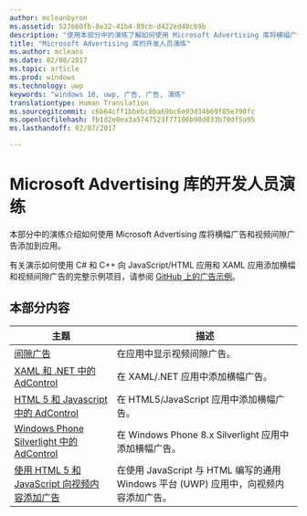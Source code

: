 ```yaml
---
author: mcleanbyron
ms.assetid: 527660fb-8e32-41b4-89cb-d422ed48c69b
description: "使用本部分中的演练了解如何使用 Microsoft Advertising 库将横幅广告和视频间隙广告添加到应用。"
title: "Microsoft Advertising 库的开发人员演练"
ms.author: mcleans
ms.date: 02/08/2017
ms.topic: article
ms.prod: windows
ms.technology: uwp
keywords: "windows 10, uwp, 广告, 广告, 演练"
translationtype: Human Translation
ms.sourcegitcommit: c6b64cff1bbebc8ba69bc6e03d34b69f85e798fc
ms.openlocfilehash: fb1d2e8ea3a5747523f77106b98d033b70df5a95
ms.lasthandoff: 02/07/2017

---
```


# <a name="developer-walkthroughs-for-the-microsoft-advertising-libraries"></a>Microsoft Advertising 库的开发人员演练




本部分中的演练介绍如何使用 Microsoft Advertising 库将横幅广告和视频间隙广告添加到应用。

有关演示如何使用 C# 和 C++ 向 JavaScript/HTML 应用和 XAML 应用添加横幅和视频间隙广告的完整示例项目，请参阅 [GitHub 上的广告示例](http://aka.ms/githubads)。

## <a name="in-this-section"></a>本部分内容

|  主题    | 描述 |               
|----------|-------|
| [间隙广告](interstitial-ads.md)    | 在应用中显示视频间隙广告。        |
| [XAML 和 .NET 中的 AdControl](adcontrol-in-xaml-and--net.md)     | 在 XAML/.NET 应用中添加横幅广告。        |
| [HTML 5 和 Javascript 中的 AdControl](adcontrol-in-html-5-and-javascript.md)     | 在 HTML5/JavaScript 应用中添加横幅广告。        |
| [Windows Phone Silverlight 中的 AdControl](adcontrol-in-windows-phone-silverlight.md)       | 在 Windows Phone 8.x Silverlight 应用中添加横幅广告。 |
| [使用 HTML 5 和 JavaScript 向视频内容添加广告](add-advertisements-to-video-content.md)     |  在使用 JavaScript 与 HTML 编写的通用 Windows 平台 (UWP) 应用中，向视频内容添加广告。 |



 

 

